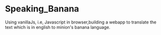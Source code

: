 # Speaking_Banana
 Using vanillaJs, i.e, Javascript in browser,building a webapp to translate the text which is in english to minion's banana language.
